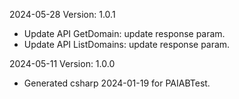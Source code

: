 2024-05-28 Version: 1.0.1
- Update API GetDomain: update response param.
- Update API ListDomains: update response param.


2024-05-11 Version: 1.0.0
- Generated csharp 2024-01-19 for PAIABTest.

